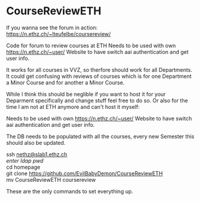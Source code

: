 # CourseReviewETH

If you wanna see the forum in action: https://n.ethz.ch/~lteufelbe/coursereview/

Code for forum to review courses at ETH
Needs to be used with own https://n.ethz.ch/~user/ Website to have switch aai authentication and get user info.

It works for all courses in VVZ, so therfore should work for all Departments.
It could get confusing with reviews of courses which is for one Department a Minor Course and for another a Minor Course.

While I think this should be neglible if you want to host it for your Deparment specifically and change stuff feel free to do so.
Or also for the time I am not at ETH anymore and can't host it myself:

Needs to be used with own https://n.ethz.ch/~user/ Website to have switch aai authentication and get user info.

The DB needs to be populated with all the courses, every new Semester this should also be updated.

ssh nethz@slab1.ethz.ch  
*enter ldap pwd*  
cd homepage  
git clone https://github.com/EvilBabyDemon/CourseReviewETH  
mv CourseReviewETH coursereview  

These are the only commands to set everything up.
